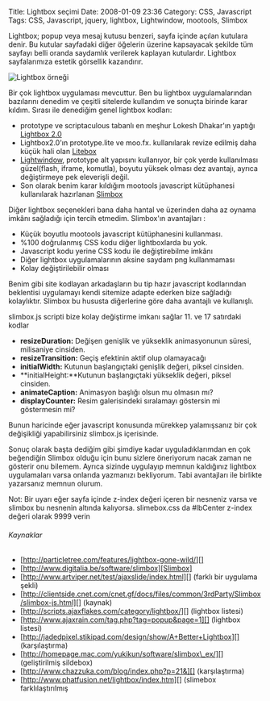 Title: Lightbox seçimi
Date: 2008-01-09 23:36
Category: CSS, Javascript
Tags: CSS, Javascript, jquery, lightbox, Lightwindow, mootools, Slimbox

Lightbox; popup veya mesaj kutusu benzeri, sayfa içinde açılan kutulara
denir. Bu kutular sayfadaki diğer öğelerin üzerine kapsayacak şekilde
tüm sayfayı belli oranda saydamlık verilerek kaplayan kutulardır.
Lightbox sayfalarımıza estetik görsellik kazandırır.

<!--more-->

![Lightbox örneği][]

Bir çok lightbox uygulaması mevcuttur. Ben bu lightbox uygulamalarından
bazılarını denedim ve çeşitli sitelerde kullandım ve sonuçta birinde
karar kıldım. Sırası ile denediğim genel lightbox kodları:

-   prototype ve scriptaculous tabanlı en meşhur Lokesh Dhakar'ın
    yaptığı [Lightbox 2.0][]
-   Lightbox2.0'ın prototype.lite ve moo.fx. kullanılarak revize edilmiş
    daha küçük hali olan [Litebox][]
-   [Lightwindow][], prototype alt yapısını kullanıyor, bir çok yerde
    kullanılması güzel(flash, iframe, komutla), boyutu yüksek olması dez
    avantajı, ayrıca değiştirmeye pek eleverişli değil.
-   Son olarak benim karar kıldığım mootools javascript kütüphanesi
    kullanılarak hazırlanan [Slimbox][]

Diğer lightbox seçenekleri bana daha hantal ve üzerinden daha az oynama
imkânı sağladığı için tercih etmedim. Slimbox'ın avantajları :

-   Küçük boyutlu mootools javascript kütüphanesini kullanması.
-   %100 doğrulanmış CSS kodu diğer lightboxlarda bu yok.
-   Javascript kodu yerine CSS kodu ile değiştirebilme imkânı
-   Diğer lightbox uygulamalarının aksine saydam png kullanmaması
-   Kolay değiştirilebilir olması

Benim gibi site kodlayan arkadaşların bu tip hazır javascript
kodlarından beklentisi uygulamayı kendi sitemize adapte ederken bize
sağladığı kolaylıktır. Slimbox bu hususta diğerlerine göre daha
avantajlı ve kullanışlı.

slimbox.js scripti bize kolay değiştirme imkanı sağlar 11. ve 17
satırdaki kodlar

-   **resizeDuration:** Değişen genişlik ve yükseklik animasyonunun
    süresi, milisaniye cinsiden.
-   **resizeTransition:** Geçiş efektinin aktif olup olamayacağı
-   **initialWidth:** Kutunun başlangıçtaki genişlik değeri, piksel
    cinsiden.
-   **initialHeight:**Kutunun başlangıçtaki yükseklik değeri, piksel
    cinsiden.
-   **animateCaption:** Animasyon başlığı olsun mu olmasın mı?
-   **displayCounter:** Resim galerisindeki sıralamayı göstersin mi
    göstermesin mi?

Bunun haricinde eğer javascript konusunda mürekkep yalamışsanız bir çok
değişikliği yapabilirsiniz slimbox.js içerisinde.

Sonuç olarak başta dediğim gibi şimdiye kadar uyguladıklarımdan en çok
beğendiğin Slimbox olduğu için bunu sizlere öneriyorum nacak zaman ne
gösterir onu bilemem. Ayrıca sizinde uygulayıp memnun kaldığınız
lightbox uygulamaları varsa onlarıda yazmanızı bekliyorum. Tabi
avantajları ile birlikte yazarsanız memnun olurum.

Not: Bir uyarı eğer sayfa içinde z-index değeri içeren bir nesneniz
varsa ve slimbox bu nesnenin altında kalıyorsa. slimebox.css da
\#lbCenter z-index değeri olarak 9999 verin

###### Kaynaklar

-   [http://particletree.com/features/lightbox-gone-wild/][]  
-   [http://www.digitalia.be/software/slimbox][Slimbox]  
-   [http://www.artviper.net/test/ajaxslide/index.html][] (farklı bir
    uygulama şekli)
-   [http://clientside.cnet.com/cnet.gf/docs/files/common/3rdParty/Slimbox/slimbox-js.html][]
    (kaynak)
-   [http://scripts.ajaxflakes.com/category/lightbox/][] (lightbox
    listesi)
-   [http://www.ajaxrain.com/tag.php?tag=popup&page=1][] (lightbox
    listesi)
-   [http://jadedpixel.stikipad.com/design/show/A+Better+Lightbox][]
    (karşılaştırma)
-   [http://homepage.mac.com/yukikun/software/slimbox\_ex/][]
    (geliştirilmiş sildebox)
-   [http://www.chazzuka.com/blog/index.php?p=21&][] (karşılaştırma)
-   [http://www.phatfusion.net/lightbox/index.htm][] (slimebox
    farklılaştırılmış

</p>

  [Lightbox örneği]: /images/lightbox.gif
  [Lightbox 2.0]: http://www.huddletogether.com/projects/lightbox2
  [Litebox]: http://www.doknowevil.net/litebox/
  [Lightwindow]: http://stickmanlabs.com/lightwindow/
  [Slimbox]: http://www.digitalia.be/software/slimbox
  [http://particletree.com/features/lightbox-gone-wild/]: http://particletree.com/features/lightbox-gone-wild/
  [http://www.artviper.net/test/ajaxslide/index.html]: http://www.artviper.net/test/ajaxslide/index.html
  [http://clientside.cnet.com/cnet.gf/docs/files/common/3rdParty/Slimbox/slimbox-js.html]:
    http://clientside.cnet.com/cnet.gf/docs/files/common/3rdParty/Slimbox/slimbox-js.html
  [http://scripts.ajaxflakes.com/category/lightbox/]: http://scripts.ajaxflakes.com/category/lightbox/
  [http://www.ajaxrain.com/tag.php?tag=popup&page=1]: http://www.ajaxrain.com/tag.php?tag=popup&page=1
  [http://jadedpixel.stikipad.com/design/show/A+Better+Lightbox]: http://jadedpixel.stikipad.com/design/show/A+Better+Lightbox
  [http://homepage.mac.com/yukikun/software/slimbox\_ex/]: http://homepage.mac.com/yukikun/software/slimbox_ex/
  [http://www.chazzuka.com/blog/index.php?p=21&]: http://www.chazzuka.com/blog/index.php?p=21&
  [http://www.phatfusion.net/lightbox/index.htm]: http://www.phatfusion.net/lightbox/index.htm
